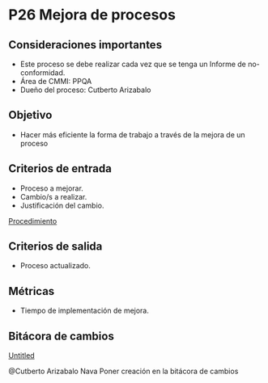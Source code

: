 # P26 Mejora de procesos

## Consideraciones importantes

- Este proceso se debe realizar cada vez que se tenga un Informe de no-conformidad.
- Área de CMMI: PPQA
- Dueño del proceso: Cutberto Arizabalo

## Objetivo

- Hacer más eficiente la forma de trabajo a través de la mejora de un proceso

## Criterios de entrada

- Proceso a mejorar.
- Cambio/s a realizar.
- Justificación del cambio.

[Procedimiento](P26%20Mejora%20de%20procesos%201a25461e941841df846d768975596bc0/Procedimiento%20f5f1b849e59241e2ba75b10afee79c81.csv)

## Criterios de salida

- Proceso actualizado.

## Métricas

- Tiempo de implementación de mejora.

## Bitácora de cambios

[Untitled](P26%20Mejora%20de%20procesos%201a25461e941841df846d768975596bc0/Untitled%20Database%2056f26682d40d453383e4f03c2b0df67b.csv)

@Cutberto Arizabalo Nava Poner creación en la bitácora de cambios